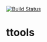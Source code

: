 [![Build Status](https://travis-ci.com/gregstarr/ttools.svg?branch=main)](https://travis-ci.com/gregstarr/ttools)
# ttools
